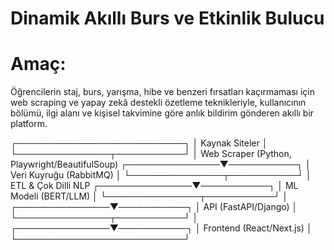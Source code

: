 # Dinamik Akıllı Burs ve Etkinlik Bulucu

# Amaç:
Öğrencilerin staj, burs, yarışma, hibe ve benzeri fırsatları kaçırmaması için web scraping ve yapay zekâ destekli özetleme teknikleriyle, kullanıcının bölümü, ilgi alanı ve kişisel takvimine göre anlık bildirim gönderen akıllı bir platform.



┌───────────────────────────┐
│  Kaynak Siteler           │
└───────────────┬───────────┘
                │  Web Scraper (Python, Playwright/BeautifulSoup)
┌───────────────▼───────────┐
│  Veri Kuyruğu (RabbitMQ)  │
└───────────────┬───────────┘
                │  ETL & Çok Dilli NLP
┌───────────────▼───────────┐
│  ML Modeli (BERT/LLM)     │
└───────────────┬───────────┘
                │
┌───────────────▼───────────┐
│  API (FastAPI/Django)     │
└───────────────┬───────────┘
                │
┌───────────────▼───────────┐
│  Frontend (React/Next.js) │
└───────────────────────────┘
